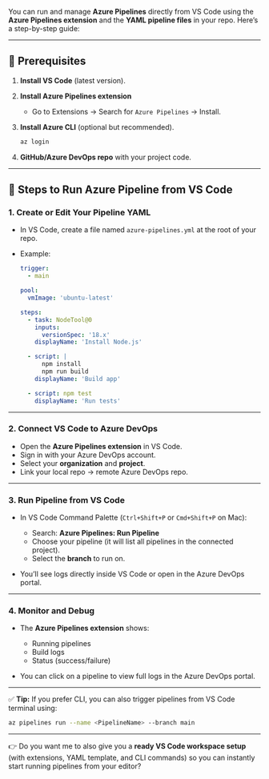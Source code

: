 You can run and manage **Azure Pipelines** directly from VS Code using the **Azure Pipelines extension** and the **YAML pipeline files** in your repo. Here’s a step-by-step guide:

---

## 🔧 Prerequisites

1. **Install VS Code** (latest version).
2. **Install Azure Pipelines extension**

   * Go to Extensions → Search for `Azure Pipelines` → Install.
3. **Install Azure CLI** (optional but recommended).

   ```bash
   az login
   ```
4. **GitHub/Azure DevOps repo** with your project code.

---

## 🚀 Steps to Run Azure Pipeline from VS Code

### 1. Create or Edit Your Pipeline YAML

* In VS Code, create a file named `azure-pipelines.yml` at the root of your repo.
* Example:

  ```yaml
  trigger:
    - main

  pool:
    vmImage: 'ubuntu-latest'

  steps:
    - task: NodeTool@0
      inputs:
        versionSpec: '18.x'
      displayName: 'Install Node.js'

    - script: |
        npm install
        npm run build
      displayName: 'Build app'

    - script: npm test
      displayName: 'Run tests'
  ```

---

### 2. Connect VS Code to Azure DevOps

* Open the **Azure Pipelines extension** in VS Code.
* Sign in with your Azure DevOps account.
* Select your **organization** and **project**.
* Link your local repo → remote Azure DevOps repo.

---

### 3. Run Pipeline from VS Code

* In VS Code Command Palette (`Ctrl+Shift+P` or `Cmd+Shift+P` on Mac):

  * Search: **Azure Pipelines: Run Pipeline**
  * Choose your pipeline (it will list all pipelines in the connected project).
  * Select the **branch** to run on.
* You’ll see logs directly inside VS Code or open in the Azure DevOps portal.

---

### 4. Monitor and Debug

* The **Azure Pipelines extension** shows:

  * Running pipelines
  * Build logs
  * Status (success/failure)
* You can click on a pipeline to view full logs in the Azure DevOps portal.

---

✅ **Tip:** If you prefer CLI, you can also trigger pipelines from VS Code terminal using:

```bash
az pipelines run --name <PipelineName> --branch main
```

---

👉 Do you want me to also give you a **ready VS Code workspace setup** (with extensions, YAML template, and CLI commands) so you can instantly start running pipelines from your editor?
